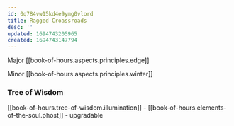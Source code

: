 ```yaml
---
id: 0q784vw15kd4e9ymg0vlord
title: Ragged Croassroads
desc: ''
updated: 1694743205965
created: 1694743147794
---
```


Major [[book-of-hours.aspects.principles.edge]]

Minor [[book-of-hours.aspects.principles.winter]]

### Tree of Wisdom

[[book-of-hours.tree-of-wisdom.illumination]] - [[book-of-hours.elements-of-the-soul.phost]] - upgradable

